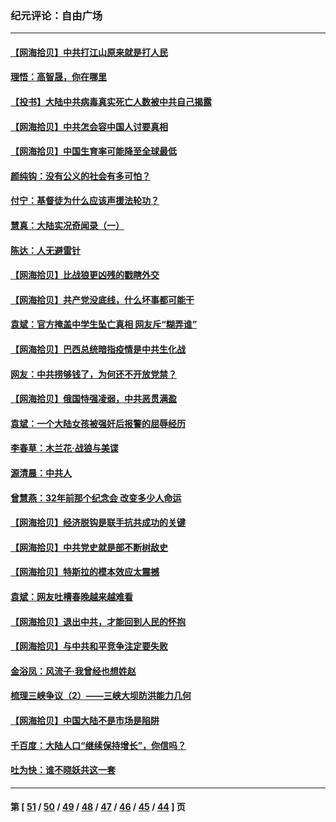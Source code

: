 ### 纪元评论：自由广场
---
#### [【网海拾贝】中共打江山原来就是打人民](../../pages/nsc993/n12954345.md) 
#### [理悟：高智晟，你在哪里](../../pages/nsc993/n12953115.md) 
#### [【投书】大陆中共病毒真实死亡人数被中共自己揭露](../../pages/nsc993/n12953050.md) 
#### [【网海拾贝】中共怎会容中国人讨要真相](../../pages/nsc993/n12952161.md) 
#### [【网海拾贝】中国生育率可能降至全球最低](../../pages/nsc993/n12948793.md) 
#### [颜纯钩：没有公义的社会有多可怕？](../../pages/nsc993/n12947626.md) 
#### [付宁：基督徒为什么应该声援法轮功？](../../pages/nsc993/n12947233.md) 
#### [慧真：大陆实况奇闻录（一）](../../pages/nsc993/n12945811.md) 
#### [陈达：人无避雷针](../../pages/nsc993/n12947098.md) 
#### [【网海拾贝】比战狼更凶残的戳瞎外交](../../pages/nsc993/n12945717.md) 
#### [【网海拾贝】共产党没底线，什么坏事都可能干](../../pages/nsc993/n12942090.md) 
#### [袁斌：官方掩盖中学生坠亡真相 网友斥“糊弄谁”](../../pages/nsc993/n12942029.md) 
#### [【网海拾贝】巴西总统暗指疫情是中共生化战](../../pages/nsc993/n12938999.md) 
#### [网友：中共捞够钱了，为何还不开放党禁？](../../pages/nsc993/n12938952.md) 
#### [【网海拾贝】俄国恃强凌弱，中共恶贯满盈](../../pages/nsc993/n12936626.md) 
#### [袁斌：一个大陆女孩被强奸后报警的屈辱经历](../../pages/nsc993/n12936547.md) 
#### [李春草：木兰花·战狼与美谍](../../pages/nsc993/n12935995.md) 
#### [源清晨：中共人](../../pages/nsc993/n12935589.md) 
#### [曾慧燕：32年前那个纪念会 改变多少人命运](../../pages/nsc993/n12934233.md) 
#### [【网海拾贝】经济脱钩是联手抗共成功的关键](../../pages/nsc993/n12934176.md) 
#### [【网海拾贝】中共党史就是部不断树敌史](../../pages/nsc993/n12932844.md) 
#### [【网海拾贝】特斯拉的模本效应太震撼](../../pages/nsc993/n12925626.md) 
#### [袁斌：网友吐槽春晚越来越难看](../../pages/nsc993/n12750619.md) 
#### [【网海拾贝】退出中共，才能回到人民的怀抱](../../pages/nsc993/n12352634.md) 
#### [【网海拾贝】与中共和平竞争注定要失败](../../pages/nsc993/n12923326.md) 
#### [金浴凤：风流子‧我曾经也想姓赵](../../pages/nsc993/n12920911.md) 
#### [梳理三峡争议（2）——三峡大坝防洪能力几何](../../pages/nsc993/n12920173.md) 
#### [【网海拾贝】中国大陆不是市场是陷阱](../../pages/nsc993/n12920143.md) 
#### [千百度：大陆人口“继续保持增长”，你信吗？](../../pages/nsc993/n12918946.md) 
#### [吐为快：谁不晓妖共这一套](../../pages/nsc993/n12918941.md) 

---
#### 第 [ [51](./51.md) / [50](./50.md) / [49](./49.md) / [48](./48.md) / [47](./47.md) / [46](./46.md) / [45](./45.md) / [44](./44.md) ] 页
